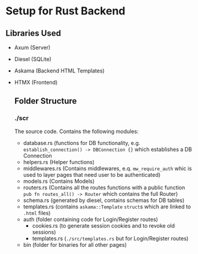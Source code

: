# Setup for Rust Backend
## Libraries Used
- Axum (Server)
- Diesel (SQLite)
- Askama (Backend HTML Templates)
- HTMX (Frontend)

  ## Folder Structure
  ### ./scr
  The source code. Contains the following modules:
  - database.rs (functions for DB functionality, e.g. `establish_connection() -> DBConnection {}` which establishes a DB Connection
  - helpers.rs (Helper functions)
  - middlewares.rs (Contains middlewares, e.q. `mw_require_auth` whic is used to layer pages that need user to be authenticated)
  - models.rs (Contains Models)
  - routers.rs (Contains all the routes functions with a public function `pub fn routes_all() -> Router` which contains the full Router)
  - schema.rs (generated by diesel, contains schemas for DB tables)
  - templates.rs (contains `askama::Template` `struct`s which are linked to `.html` files)
  - auth (folder containing code for Login/Register routes)
     - cookies.rs (to generate session cookies and to revoke old sessions)
     - templates.rs (`./src/templates.rs` but for Login/Register routes)
  - bin (folder for binaries for all other pages)

